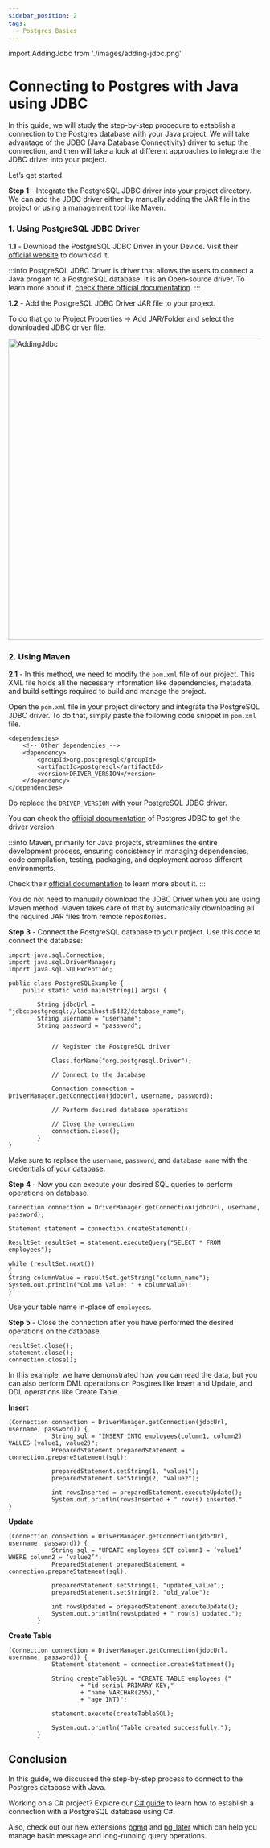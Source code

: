 ```yaml
---
sidebar_position: 2
tags:
  - Postgres Basics
---
```


import AddingJdbc from './images/adding-jdbc.png'

# Connecting to Postgres with Java using JDBC

In this guide, we will study the step-by-step procedure to establish a connection to the Postgres database with your Java project. We will take advantage of the JDBC (Java Database Connectivity) driver to setup the connection, and then will take a look at different approaches to integrate the JDBC driver into your project.

Let’s get started.

**Step 1** - Integrate the PostgreSQL JDBC driver into your project directory. We can add the JDBC driver either by manually adding the JAR file in the project or using a management tool like Maven.

### 1. Using PostgreSQL JDBC Driver

**1.1** - Download the PostgreSQL JDBC Driver in your Device. Visit their [official website](https://jdbc.postgresql.org/download/) to download it.

:::info
PostgreSQL JDBC Driver is driver that allows the users to connect a Java progam to a PostgreSQL database. It is an Open-source driver. To learn more about it, [check there official documentation](https://jdbc.postgresql.org/).
:::

**1.2** - Add the PostgreSQL JDBC Driver JAR file to your project.

To do that go to Project Properties → Add JAR/Folder and select the downloaded JDBC driver file.

<img src={AddingJdbc} width="600" alt="AddingJdbc" />

### 2. Using Maven

**2.1** - In this method, we need to modify the `pom.xml` file of our project. This XML file holds all the necessary information like dependencies, metadata, and build settings required to build and manage the project.

Open the `pom.xml` file in your project directory and integrate the PostgreSQL JDBC driver. To do that, simply paste the following code snippet in `pom.xml` file.

```
<dependencies>
    <!-- Other dependencies -->
    <dependency>
        <groupId>org.postgresql</groupId>
        <artifactId>postgresql</artifactId>
        <version>DRIVER_VERSION</version>
    </dependency>
</dependencies>
```

Do replace the `DRIVER_VERSION` with your PostgreSQL JDBC driver.

You can check the [official documentation](https://jdbc.postgresql.org/) of Postgres JDBC to get the driver version.

:::info
Maven, primarily for Java projects, streamlines the entire development process, ensuring consistency in managing dependencies, code compilation, testing, packaging, and deployment across different environments.

Check their [official documentation](https://maven.apache.org/what-is-maven.html) to learn more about it.
:::

You do not need to manually download the JDBC Driver when you are using Maven method. Maven takes care of that by automatically downloading all the required JAR files from remote repositories.

**Step 3** - Connect the PostgreSQL database to your project. Use this code to connect the database:

```
import java.sql.Connection;
import java.sql.DriverManager;
import java.sql.SQLException;

public class PostgreSQLExample {
    public static void main(String[] args) {

        String jdbcUrl = "jdbc:postgresql://localhost:5432/database_name";
        String username = "username";
        String password = "password";


            // Register the PostgreSQL driver

            Class.forName("org.postgresql.Driver");

            // Connect to the database

            Connection connection = DriverManager.getConnection(jdbcUrl, username, password);

            // Perform desired database operations

            // Close the connection
            connection.close();
        }
}

```

Make sure to replace the `username`, `password`, and `database_name` with the credentials of your database.

**Step 4** - Now you can execute your desired SQL queries to perform operations on database.

```
Connection connection = DriverManager.getConnection(jdbcUrl, username, password);

Statement statement = connection.createStatement();

ResultSet resultSet = statement.executeQuery("SELECT * FROM employees");

while (resultSet.next())
{
String columnValue = resultSet.getString("column_name");
System.out.println("Column Value: " + columnValue);
}
```

Use your table name in-place of `employees`.

**Step 5** - Close the connection after you have performed the desired operations on the database.

```
resultSet.close();
statement.close();
connection.close();
```

In this example, we have demonstrated how you can read the data, but you can also perform DML operations on Posgtres like Insert and Update, and DDL operations like Create Table.

**Insert**

```
(Connection connection = DriverManager.getConnection(jdbcUrl, username, password)) {
            String sql = "INSERT INTO employees(column1, column2) VALUES (value1, value2)";
            PreparedStatement preparedStatement = connection.prepareStatement(sql);

            preparedStatement.setString(1, "value1");
            preparedStatement.setString(2, "value2");

            int rowsInserted = preparedStatement.executeUpdate();
            System.out.println(rowsInserted + " row(s) inserted."
}
```

**Update**

```
(Connection connection = DriverManager.getConnection(jdbcUrl, username, password)) {
            String sql = "UPDATE employees SET column1 = ‘value1’ WHERE column2 = ‘value2’";
            PreparedStatement preparedStatement = connection.prepareStatement(sql);

            preparedStatement.setString(1, "updated_value");
            preparedStatement.setString(2, "old_value");

            int rowsUpdated = preparedStatement.executeUpdate();
            System.out.println(rowsUpdated + " row(s) updated.");
        }
```

**Create Table**

```
(Connection connection = DriverManager.getConnection(jdbcUrl, username, password)) {
            Statement statement = connection.createStatement();

            String createTableSQL = "CREATE TABLE employees ("
                    + "id serial PRIMARY KEY,"
                    + "name VARCHAR(255),"
                    + "age INT)";

            statement.execute(createTableSQL);

            System.out.println("Table created successfully.");
        }
```

## Conclusion

In this guide, we discussed the step-by-step process to connect to the Postgres database with Java.

Working on a C# project? Explore our [C# guide](https://tembo.io/docs/postgres_guides/connecting-to-postgres-with-c/) to learn how to establish a connection with a PostgreSQL database using C#.

Also, check out our new extensions [pgmq](https://tembo.io/blog/introducing-pgmq) and [pg_later](https://tembo.io/blog/introducing-pg-later) which can help you manage basic message and long-running query operations.
